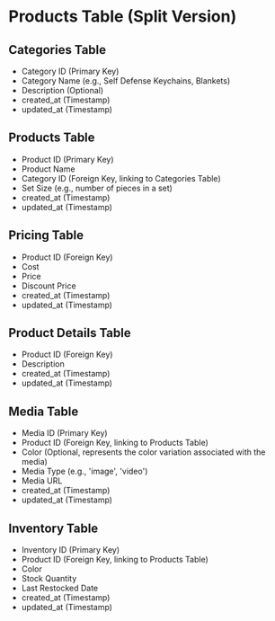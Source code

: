 # Products Table (Split Version)

## Categories Table

- Category ID (Primary Key)
- Category Name (e.g., Self Defense Keychains, Blankets)
- Description (Optional)
- created_at (Timestamp)
- updated_at (Timestamp)

## Products Table

- Product ID (Primary Key)
- Product Name
- Category ID (Foreign Key, linking to Categories Table)
- Set Size (e.g., number of pieces in a set)
- created_at (Timestamp)
- updated_at (Timestamp)

## Pricing Table

- Product ID (Foreign Key)
- Cost
- Price
- Discount Price
- created_at (Timestamp)
- updated_at (Timestamp)

## Product Details Table

- Product ID (Foreign Key)
- Description
- created_at (Timestamp)
- updated_at (Timestamp)

## Media Table

- Media ID (Primary Key)
- Product ID (Foreign Key, linking to Products Table)
- Color (Optional, represents the color variation associated with the media)
- Media Type (e.g., 'image', 'video')
- Media URL
- created_at (Timestamp)
- updated_at (Timestamp)

## Inventory Table

- Inventory ID (Primary Key)
- Product ID (Foreign Key, linking to Products Table)
- Color
- Stock Quantity
- Last Restocked Date
- created_at (Timestamp)
- updated_at (Timestamp)
